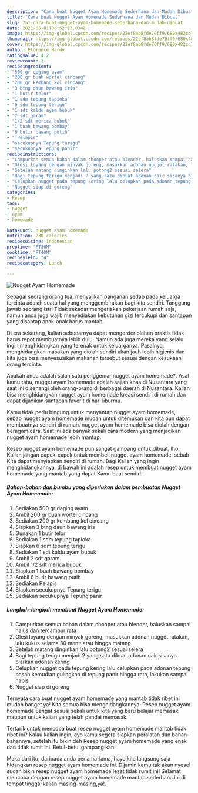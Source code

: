```yaml
---
description: "Cara buat Nugget Ayam Homemade Sederhana dan Mudah Dibuat"
title: "Cara buat Nugget Ayam Homemade Sederhana dan Mudah Dibuat"
slug: 751-cara-buat-nugget-ayam-homemade-sederhana-dan-mudah-dibuat
date: 2021-05-01T06:52:13.034Z
image: https://img-global.cpcdn.com/recipes/22ef8ab8fde70ff9/680x482cq70/nugget-ayam-homemade-foto-resep-utama.jpg
thumbnail: https://img-global.cpcdn.com/recipes/22ef8ab8fde70ff9/680x482cq70/nugget-ayam-homemade-foto-resep-utama.jpg
cover: https://img-global.cpcdn.com/recipes/22ef8ab8fde70ff9/680x482cq70/nugget-ayam-homemade-foto-resep-utama.jpg
author: Florence Hardy
ratingvalue: 4.2
reviewcount: 3
recipeingredient:
- "500 gr daging ayam"
- "200 gr buah wortel cincang"
- "200 gr kembang kol cincang"
- "3 btng daun bawang iris"
- "1 butir telor"
- "1 sdm tepung tapioka"
- "6 sdm tepung terigu"
- "1 sdt kaldu ayam bubuk"
- "2 sdt garam"
- "1/2 sdt merica bubuk"
- "1 buah bawang bombay"
- "6 butir bawang putih"
- " Pelapis"
- "secukupnya Tepung terigu"
- "secukupnya Tepung panir"
recipeinstructions:
- "Campurkan semua bahan dalam chooper atau blender, haluskan sampai halus dan tercampur rata"
- "Olesi loyang dengan minyak goreng, masukkan adonan nugget ratakan, lalu kukus selama 30 menit atau hingga matang"
- "Setelah matang dinginkan lalu potong2 sesuai selera"
- "Bagi tepung terigu menjadi 2 yang satu dibuat adonan cair sisanya biarkan adonan kering"
- "Celupkan nugget pada tepung kering lalu celupkan pada adonan tepung basah kemudian gulingkan di tepung panir hingga rata, lakukan sampai habis"
- "Nugget siap di goreng"
categories:
- Resep
tags:
- nugget
- ayam
- homemade

katakunci: nugget ayam homemade 
nutrition: 230 calories
recipecuisine: Indonesian
preptime: "PT30M"
cooktime: "PT40M"
recipeyield: "4"
recipecategory: Lunch

---
```



![Nugget Ayam Homemade](https://img-global.cpcdn.com/recipes/22ef8ab8fde70ff9/680x482cq70/nugget-ayam-homemade-foto-resep-utama.jpg)

Sebagai seorang orang tua, menyajikan panganan sedap pada keluarga tercinta adalah suatu hal yang menggembirakan bagi kita sendiri. Tanggung jawab seorang istri Tidak sekadar mengerjakan pekerjaan rumah saja, namun anda juga wajib menyediakan kebutuhan gizi tercukupi dan santapan yang disantap anak-anak harus mantab.

Di era  sekarang, kalian sebenarnya dapat mengorder olahan praktis tidak harus repot membuatnya lebih dulu. Namun ada juga mereka yang selalu ingin menghidangkan yang terenak untuk keluarganya. Pasalnya, menghidangkan masakan yang diolah sendiri akan jauh lebih higienis dan kita juga bisa menyesuaikan makanan tersebut sesuai dengan kesukaan orang tercinta. 



Apakah anda adalah salah satu penggemar nugget ayam homemade?. Asal kamu tahu, nugget ayam homemade adalah sajian khas di Nusantara yang saat ini disenangi oleh orang-orang di berbagai daerah di Nusantara. Kalian bisa menghidangkan nugget ayam homemade kreasi sendiri di rumah dan dapat dijadikan santapan favorit di hari liburmu.

Kamu tidak perlu bingung untuk menyantap nugget ayam homemade, sebab nugget ayam homemade mudah untuk ditemukan dan kita pun dapat membuatnya sendiri di rumah. nugget ayam homemade bisa diolah dengan beragam cara. Saat ini ada banyak sekali cara modern yang menjadikan nugget ayam homemade lebih mantap.

Resep nugget ayam homemade pun sangat gampang untuk dibuat, lho. Kalian jangan capek-capek untuk membeli nugget ayam homemade, sebab Kita dapat menyiapkan sendiri di rumah. Bagi Kalian yang ingin menghidangkannya, di bawah ini adalah resep untuk membuat nugget ayam homemade yang mantab yang dapat Kamu buat sendiri.

<!--inarticleads1-->

##### Bahan-bahan dan bumbu yang diperlukan dalam pembuatan Nugget Ayam Homemade:

1. Sediakan 500 gr daging ayam
1. Ambil 200 gr buah wortel cincang
1. Sediakan 200 gr kembang kol cincang
1. Siapkan 3 btng daun bawang iris
1. Gunakan 1 butir telor
1. Sediakan 1 sdm tepung tapioka
1. Siapkan 6 sdm tepung terigu
1. Sediakan 1 sdt kaldu ayam bubuk
1. Ambil 2 sdt garam
1. Ambil 1/2 sdt merica bubuk
1. Siapkan 1 buah bawang bombay
1. Ambil 6 butir bawang putih
1. Sediakan  Pelapis
1. Siapkan secukupnya Tepung terigu
1. Sediakan secukupnya Tepung panir




<!--inarticleads2-->

##### Langkah-langkah membuat Nugget Ayam Homemade:

1. Campurkan semua bahan dalam chooper atau blender, haluskan sampai halus dan tercampur rata
1. Olesi loyang dengan minyak goreng, masukkan adonan nugget ratakan, lalu kukus selama 30 menit atau hingga matang
1. Setelah matang dinginkan lalu potong2 sesuai selera
1. Bagi tepung terigu menjadi 2 yang satu dibuat adonan cair sisanya biarkan adonan kering
1. Celupkan nugget pada tepung kering lalu celupkan pada adonan tepung basah kemudian gulingkan di tepung panir hingga rata, lakukan sampai habis
1. Nugget siap di goreng




Ternyata cara buat nugget ayam homemade yang mantab tidak ribet ini mudah banget ya! Kita semua bisa menghidangkannya. Resep nugget ayam homemade Sangat sesuai sekali untuk kita yang baru belajar memasak maupun untuk kalian yang telah pandai memasak.

Tertarik untuk mencoba buat resep nugget ayam homemade mantab tidak ribet ini? Kalau kalian ingin, ayo kamu segera siapkan peralatan dan bahan-bahannya, setelah itu bikin deh Resep nugget ayam homemade yang enak dan tidak rumit ini. Betul-betul gampang kan. 

Maka dari itu, daripada anda berlama-lama, hayo kita langsung saja hidangkan resep nugget ayam homemade ini. Dijamin kamu tak akan nyesel sudah bikin resep nugget ayam homemade lezat tidak rumit ini! Selamat mencoba dengan resep nugget ayam homemade mantab sederhana ini di tempat tinggal kalian masing-masing,ya!.

